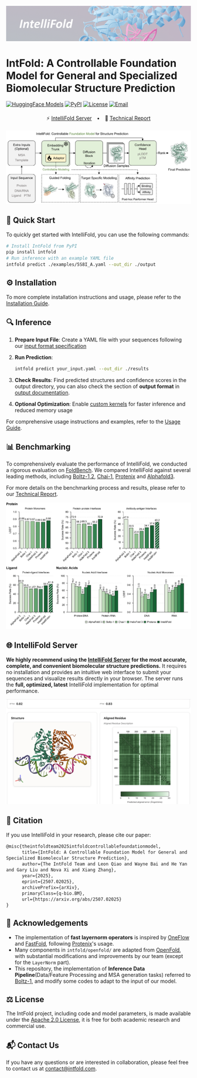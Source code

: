 ![IntFold Cover](assets/intfold-cover.png)

# IntFold: A Controllable Foundation Model for General and Specialized Biomolecular Structure Prediction
[![HuggingFace Models](https://img.shields.io/badge/%F0%9F%A4%97%20HuggingFace-Models-yellow)](https://huggingface.co/intelligenAI/intfold)
[![PyPI](https://img.shields.io/pypi/v/intfold)](https://pypi.org/project/intfold/)
[![License](https://img.shields.io/badge/license-Apache%202.0-blue)](LICENSE)
[![Email](https://img.shields.io/badge/Email-Contact-lightgrey?logo=gmail)](#contact-us)


<div align="center" style="margin: 20px 0;">
  <span style="margin: 0 10px;">⚡ <a href="https://server.intfold.com">IntelliFold Server</a></span>
  &bull; <span style="margin: 0 10px;">📄 <a href="https://arxiv.org/abs/2507.02025">Technical Report</a></span>
</div>


![IntelliFold Model](assets/Intfold-Model-Arc.png)


## 🚀 Quick Start

To quickly get started with IntelliFold, you can use the following commands:
```bash
# Install IntFold from PyPI
pip install intfold
# Run inference with an example YAML file
intfold predict ./examples/5S8I_A.yaml --out_dir ./output
```

## ⚙️ Installation

To more complete installation instructions and usage, please refer to the [Installation Guide](docs/installation.md).


## 🔍 Inference

1. **Prepare Input File**: Create a YAML file with your sequences following our [input format specification](docs/input_yaml_format.md)

2. **Run Prediction**:
   ```bash
   intfold predict your_input.yaml --out_dir ./results
   ```

3. **Check Results**: Find predicted structures and confidence scores in the output directory, you can also check the section of **output format** in [output documentation](docs/input_yaml_format.md#output-format).

4. **Optional Optimization**: Enable [custom kernels](docs/kernels.md) for faster inference and reduced memory usage

For comprehensive usage instructions and examples, refer to the [Usage Guide](docs/usage.md).


## 📊 Benchmarking
To comprehensively evaluate the performance of IntelliFold, we conducted a rigorous evaluation on [FoldBench](https://github.com/BEAM-Labs/FoldBench). We compared IntelliFold against several leading methods, including [Boltz-1,2](https://github.com/jwohlwend/boltz), [Chai-1](https://github.com/chaidiscovery/chai-lab), [Protenix](https://github.com/bytedance/Protenix) and [Alphafold3](https://github.com/google-deepmind/alphafold3).

For more details on the benchmarking process and results, please refer to our [Technical Report](https://arxiv.org/abs/2507.02025).

![Benchmark Metrics](assets/intfold_metrics.png)


## 🌐 IntelliFold Server

**We highly recommend using the [IntelliFold Server](https://server.intfold.com) for the most accurate, complete, and convenient biomolecular structure predictions.** It requires no installation and provides an intuitive web interface to submit your sequences and visualize results directly in your browser. The server runs the **full, optimized, latest** IntelliFold implementation for optimal performance.

![IntelliFold Server](assets/intfold-server-screenshot.png)


## 📜 Citation

If you use IntelliFold in your research, please cite our paper:

```
@misc{theintfoldteam2025intfoldcontrollablefoundationmodel,
      title={IntFold: A Controllable Foundation Model for General and Specialized Biomolecular Structure Prediction}, 
      author={The IntFold Team and Leon Qiao and Wayne Bai and He Yan and Gary Liu and Nova Xi and Xiang Zhang},
      year={2025},
      eprint={2507.02025},
      archivePrefix={arXiv},
      primaryClass={q-bio.BM},
      url={https://arxiv.org/abs/2507.02025}
}
```


## 🔗 Acknowledgements

- The implementation of **fast layernorm operators** is inspired by [OneFlow](https://github.com/Oneflow-Inc/oneflow) and [FastFold](https://github.com/hpcaitech/FastFold), following [Protenix](https://github.com/bytedance/Protenix)'s usage. 
- Many components in `intfold/openfold/` are adapted from [OpenFold](https://github.com/aqlaboratory/openfold), with substantial modifications and improvements by our team (except for the `LayerNorm` part).  
- This repository, the implementation of **Inference Data Pipeline**(Data/Feature Processing and MSA generation tasks) referred to [Boltz-1](https://github.com/jwohlwend/boltz), and modify some codes to adapt to the input of our model.



## ⚖️ License

The IntFold project, including code and model parameters, is made available under the [Apache 2.0 License](./LICENSE), it is free for both academic research and commercial use.

## 📬 Contact Us

If you have any questions or are interested in collaboration, please feel free to contact us at contact@intfold.com.